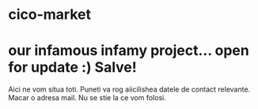 # cico-market
our infamous infamy project... open for update :)
Salve!
===========
Aici ne vom situa toti.
Puneti va rog aiicilishea datele de contact relevante. Macar o adresa mail. Nu se stie la ce vom folosi.
